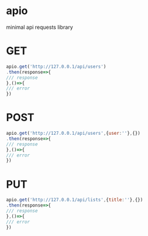 # apio
minimal api requests library
# GET
```javascript
apio.get('http://127.0.0.1/api/users')
.then(response=>{
/// response
},()=>{
/// error
})
```
# POST
```javascript
apio.get('http://127.0.0.1/api/users',{user:''},{})
.then(response=>{
/// response
},()=>{
/// error
})
```
# PUT
```javascript
apio.get('http://127.0.0.1/api/lists',{title:''},{})
.then(response=>{
/// response
},()=>{
/// error
})
```
